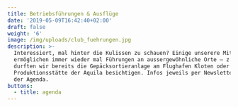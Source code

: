 ```yaml
---
title: Betriebsführungen & Ausflüge
date: '2019-05-09T16:42:40+02:00'
draft: false
weight: '6'
image: /img/uploads/club_fuehrungen.jpg
description: >-
  Interessiert, mal hinter die Kulissen zu schauen? Einige unserere Mitglieder
  ermöglichen immer wieder mal Führungen an aussergewöhnliche Orte – z.B.
  durften wir bereits die Gepäcksortieranlage am Flughafen Kloten oder die
  Produktionsstätte der Aquila besichtigen. Infos jeweils per Newsletter oder in
  der Agenda.
buttons:
  - title: agenda
---
```


